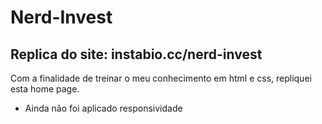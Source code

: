 # Nerd-Invest
## Replica do site: instabio.cc/nerd-invest

Com a finalidade de treinar o meu conhecimento em html e css, repliquei esta home page.

* Ainda não foi aplicado responsividade